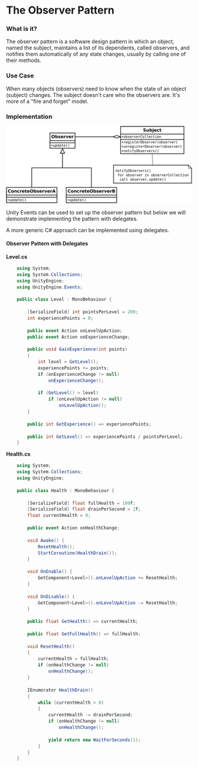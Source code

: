 # The Observer Pattern


### What is it?
The observer pattern is a software design pattern in which an object, named the subject, maintains a list of its dependents, called observers, and notifies them automatically of any state changes, usually by calling one of their methods.

### Use Case
When many objects (observers) need to know when the state of an object (subject) changes. The subject doesn't care who the observers are. It's more of a "fire and forget" model. 


### Implementation
![](ObserverUML.svg)

Unity Events can be used to set up the observer pattern but below we will demonstrate implementing the pattern with delegates. 

A more generic C# approach can be implemented using delegates.

#### Observer Pattern with Delegates

**Level.cs**
```C#
    using System;
    using System.Collections;
    using UnityEngine;
    using UnityEngine.Events;

    public class Level : MonoBehaviour {

        [SerializeField] int pointsPerLevel = 200;
        int experiencePoints = 0;

        public event Action onLevelUpAction;
        public event Action onExperienceChange;

        public void GainExperience(int points)
        {
            int level = GetLevel();
            experiencePoints += points;
            if (onExperienceChange != null)
                onExperienceChange();

            if (GetLevel() > level)
                if (onLevelUpAction != null)
                    onLevelUpAction();
        }

        public int GetExperience() => experiencePoints;

        public int GetLevel() => experiencePoints / pointsPerLevel;
    }

```

**Health.cs**
```C#
    using System;
    using System.Collections;
    using UnityEngine;

    public class Health : MonoBehaviour {

        [SerializeField] float fullHealth = 100f;
        [SerializeField] float drainPerSecond = 2f;
        float currentHealth = 0;

        public event Action onHealthChange;

        void Awake() {
            ResetHealth();
            StartCoroutine(HealthDrain());
        }
        
        void OnEnable() {
            GetComponent<Level>().onLevelUpAction += ResetHealth;
        }

        void OnDisable() {
            GetComponent<Level>().onLevelUpAction -= ResetHealth;
        }

        public float GetHealth() => currentHealth;

        public float GetFullHealth() => fullHealth;

        void ResetHealth()
        {
            currentHealth = fullHealth;
            if (onHealthChange != null)
                onHealthChange();
        }

        IEnumerator HealthDrain()
        {
            while (currentHealth > 0)
            {
                currentHealth -= drainPerSecond;
                if (onHealthChange != null)
                    onHealthChange();

                yield return new WaitForSeconds(1);
            }
        }
    }

```


 

